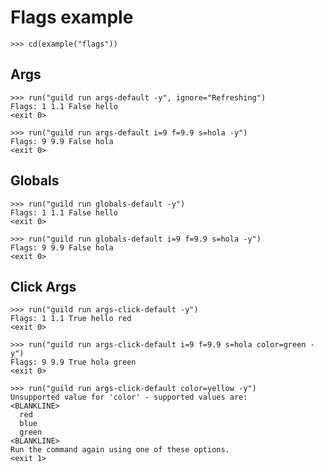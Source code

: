 # Flags example

    >>> cd(example("flags"))

## Args

    >>> run("guild run args-default -y", ignore="Refreshing")
    Flags: 1 1.1 False hello
    <exit 0>

    >>> run("guild run args-default i=9 f=9.9 s=hola -y")
    Flags: 9 9.9 False hola
    <exit 0>

## Globals

    >>> run("guild run globals-default -y")
    Flags: 1 1.1 False hello
    <exit 0>

    >>> run("guild run globals-default i=9 f=9.9 s=hola -y")
    Flags: 9 9.9 False hola
    <exit 0>

## Click Args

    >>> run("guild run args-click-default -y")
    Flags: 1 1.1 True hello red
    <exit 0>

    >>> run("guild run args-click-default i=9 f=9.9 s=hola color=green -y")
    Flags: 9 9.9 True hola green
    <exit 0>

    >>> run("guild run args-click-default color=yellow -y")
    Unsupported value for 'color' - supported values are:
    <BLANKLINE>
      red
      blue
      green
    <BLANKLINE>
    Run the command again using one of these options.
    <exit 1>
